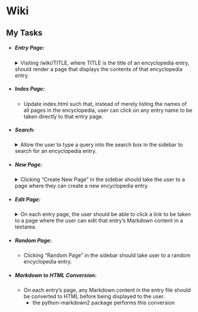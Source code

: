 # Wiki

## My Tasks 

<ul>

<li>
<h5>Entry Page: </h5>
<details>
<summary>
    Visiting /wiki/TITLE, where TITLE is the title of an encyclopedia entry, should render a page that displays the contents of that encyclopedia entry.
</summary>

- The view should get the content of the encyclopedia entry by calling the appropriate util function.
- If an entry is requested that does not exist, the user should be presented with an error page indicating that their requested page was not found.
- If the entry does exist, the user should be presented with a page that displays the content of the entry. The title of the page should include the name of the entry.
   
</details>
</li>

<li>
<h5>Index Page:</h5>

- Update index.html such that, instead of merely listing the names of all pages in the encyclopedia, user can click on any entry name to be taken directly to that entry page.    

</li>

<li>
<h5>Search:</h5>
<details>
<summary>
    Allow the user to type a query into the search box in the sidebar to search for an encyclopedia entry.
</summary>

- TIf the query matches the name of an encyclopedia entry, the user should be redirected to that entry’s page.
- If the query does not match the name of an encyclopedia entry, the user should instead be taken to a search results page that displays a list of all encyclopedia entries that have the query as a substring. For example, if the search query were Py, then Python should appear in the search results.
- Clicking on any of the entry names on the search results page should take the user to that entry’s page.
   
</details>
</li>

<li>
<h5>New Page: </h5>
<details>
<summary>
     Clicking “Create New Page” in the sidebar should take the user to a page where they can create a new encyclopedia entry.
</summary>

- Users should be able to enter a title for the page and, in a textarea, should be able to enter the Markdown content for the page.
- Users should be able to click a button to save their new page.
- When the page is saved, if an encyclopedia entry already exists with the provided title, the user should be presented with an error message.
- Otherwise, the encyclopedia entry should be saved to disk, and the user should be taken to the new entry’s page.

</details>
</li>

<li>
<h5>Edit Page:</h5>
<details>
<summary>
    On each entry page, the user should be able to click a link to be taken to a page where the user can edit that entry’s Markdown content in a textarea.
</summary>

- The textarea should be pre-populated with the existing Markdown content of the page. (i.e., the existing content should be the initial value of the textarea).
- The user should be able to click a button to save the changes made to the entry.
- Once the entry is saved, the user should be redirected back to that entry’s page.

</details>
</li>

<li>
<h5>Random Page:</h5>

- Clicking “Random Page” in the sidebar should take user to a random encyclopedia entry.

</li>

<li>
<h5>Markdown to HTML Conversion: </h5>

- On each entry’s page, any Markdown content in the entry file should be converted to HTML before being displayed to the user.
    - the python-markdown2 package performs this conversion

</li>

</ul>
